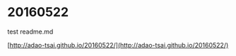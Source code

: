# 20160522
test readme.md

[http://adao-tsai.github.io/20160522/](http://adao-tsai.github.io/20160522/)